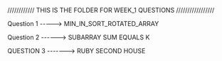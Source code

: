 ////////////     THIS IS THE FOLDER FOR WEEK_1 QUESTIONS   /////////////////

Question 1 ----->  MIN_IN_SORT_ROTATED_ARRAY

Question 2 ------> SUBARRAY SUM EQUALS K

QUESTION 3 -------> RUBY SECOND HOUSE

